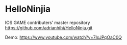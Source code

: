 # HelloNinjia

IOS GAME 
contributers' master repository https://github.com/adrianhihi/HelloNinja.git


Demo:  https://www.youtube.com/watch?v=7IxJPqOaC0Q
